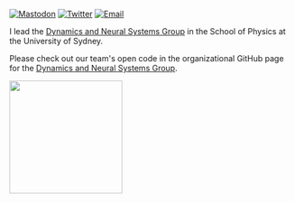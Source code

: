 [![Mastodon](https://img.shields.io/badge/Twitter-%231DA1F2.svg?logo=x&logoColor=white)](https://twitter.com/bendfulcher)
[![Twitter](https://img.shields.io/badge/Mastodon-%236364ff.svg?logo=Mastodon&logoColor=white)](https://fediscience.org/@bendfulcher)
[![Email](https://img.shields.io/badge/ben.fulcher@sydney.edu.au-%23171A21.svg?logo=maildotru&logoColor=white)](mailto:ben.fulcher@sydney.edu.au)

I lead the [Dynamics and Neural Systems Group](https://dynamicsandneuralsystems.github.io/) in the School of Physics at the University of Sydney.

Please check out our team's open code in the organizational GitHub page for the [Dynamics and Neural Systems Group](https://github.com/DynamicsAndNeuralSystems).

<a>
<picture>
  <source
    srcset="https://github-readme-stats.vercel.app/api?username=benfulcher&show_icons=true&theme=tokyonight&hide_rank=true&count_private=true"
    media="(prefers-color-scheme: dark)"
  />
  <source
    srcset="https://github-readme-stats.vercel.app/api?username=benfulcher&show_icons=true&theme=catppuccin_latte&hide_rank=true&count_private=true"
    media="(prefers-color-scheme: light), (prefers-color-scheme: no-preference)"
  />
  <img align="center" height=200/>
</picture>
</a>
